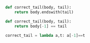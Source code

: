 ```python
def correct_tail(body, tail):
    return body.endswith(tail)
```

```python
def correct_tail(body, tail):
    return body[-1] == tail
```

```python
correct_tail = lambda a,t: a[-1]==t
```